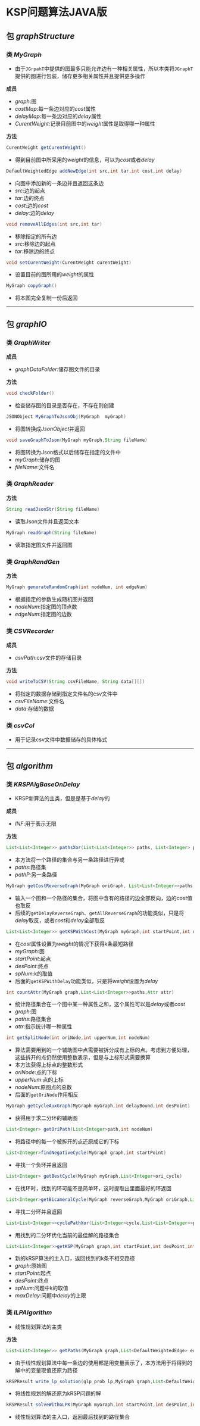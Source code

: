 # KSP问题算法JAVA版
## 包 *graphStructure*
### **类** *MyGraph*
+ 由于`JGrpahT`中提供的图最多只能允许边有一种相关属性，所以本类将`JGraphT`提供的图进行包装，储存更多相关属性并且提供更多操作

**成员**
+ *graph*:图
+ *costMap*:每一条边对应的*cost*属性
+ *delayMap*:每一条边对应的*delay*属性
+ *CurentWeight*:记录目前图中的*weight*属性是取得哪一种属性

**方法**

```java
CurentWeight getCurentWeight()
```
+ 得到目前图中所采用的*weight*的信息，可以为*cost*或者*delay*

```java
DefaultWeightedEdge addNewEdge(int src,int tar,int cost,int delay)
```
+ 向图中添加新的一条边并且返回这条边
+ *src*:边的起点
+ *tar*:边的终点
+ *cost*:边的*cost*
+ *delay*:边的*delay*

```java
void removeAllEdges(int src,int tar)
```
+ 移除指定的所有边
+ *src*:移除边的起点
+ *tar*:移除边的终点

```java
void setCurentWeight(CurentWeight curentWeight)
```
+ 设置目前的图所用的*weight*的属性

```java
MyGraph copyGraph()
```
+ 将本图完全复制一份后返回
---
## 包 *graphIO*
### **类** *GraphWriter*
**成员**
+ *graphDataFolder*:储存图文件的目录

**方法**

```java
void checkFolder()
```
+ 检查储存图的目录是否存在，不存在则创建

```java
JSONObject MyGraphToJsonObj(MyGraph  myGraph)
```
+ 将图转换成*JsonObject*并返回

```java
void saveGraphToJson(MyGraph myGraph,String fileName)
```
+ 将图转换为Json格式以后储存在指定的文件中
+ *myGraph*:储存的图
+ *fileName*:文件名

### **类** *GraphReader*
**方法**

```java
String readJsonStr(String fileName)
```
+ 读取Json文件并且返回文本

```java
MyGraph readGraph(String fileName)
```
+ 读取指定图文件并返回图

### **类** *GraphRandGen*
**方法**

```java
MyGraph generateRandomGraph(int nodeNum, int edgeNum)
```
+ 根据指定的参数生成随机图并返回
+ *nodeNum*:指定图的顶点数
+ *edgeNum*:指定图的边数

### **类** *CSVRecorder*
**成员**
+ *csvPath*:csv文件的存储目录

**方法**

```java
void writeToCSV(String csvFileName, String data[][])
```
+ 将指定的数据存储到指定文件名的csv文件中
+ *csvFileName*:文件名
+ *data*:存储的数据

### **类** *csvCol*
+ 用于记录csv文件中数据储存的具体格式
---
## 包 *algorithm*
### **类** *KRSPAlgBaseOnDelay*
+ KRSP新算法的主类，但是是基于*delay*的

**成员**
+ *INF*:用于表示无限

**方法**

```java
List<List<Integer>> pathsXor(List<List<Integer>> paths, List<Integer> pathP)
```
+ 本方法将一个路径的集合与另一条路径进行异或
+ *paths*:路径集
+ *pathP*:另一条路径

```java
MyGraph getCostReverseGraph(MyGraph oriGraph, List<List<Integer>>paths)
```
+ 输入一个图和一个路径的集合，将图中含有的路径的边全部反向，边的*cost*值也取反
+ 后续的`getDelayReverseGraph`、`getAllReverseGraph`的功能类似，只是将*delay*取反，或者*cost*和*delay*全部取反

```java
List<List<Integer>> getKSPWithCost(MyGraph myGraph,int startPoint,int desPoint,int spNum)
```
+ 在*cost*属性设置为*weight*的情况下获得k条最短路径
+ *myGraph*:图
+ *startPoint*:起点
+ *desPoint*:终点
+ *spNum*:k的取值
+ 后面的`getKSPWithDelay`功能类似，只是将*weight*设置为*delay*

```java
int countAttr(MyGraph graph,List<List<Integer>>paths,Attr attr)
```
+ 统计路径集合在一个图中某一种属性之和，这个属性可以是*delay*或者*cost*
+ *graph*:图
+ *paths*:路径集合
+ *attr*:指示统计哪一种属性

```java
int getSplitNode(int oriNode,int upperNum,int nodeNum)
```
+ 算法需要用到的一个辅助图中点需要被拆分成有上标的点。考虑到方便处理，这些拆开的点仍然使用整数表示，但是与上标形式需要换算
+ 本方法获得上标点的整数形式
+ *oriNode*:点的下标
+ *upperNum*:点的上标
+ *nodeNum*:原图点的总数
+ 后面的`getOriNode`作用相反

```java
MyGraph getCycleAuxGraph(MyGraph myGraph,int delayBound,int desPoint)
```
+ 获得用于求二分环的辅助图

```java
List<Integer> getOriPath(List<Integer>path,int nodeNum)
```
+ 将路径中的每一个被拆开的点还原成它的下标

```java
List<Integer>findNegativeCycle(MyGraph graph,int startPoint)
```
+ 寻找一个负环并且返回

```java
List<Integer> getBestCycle(MyGraph myGraph,List<Integer>ori_cycle)
```
+ 在找环时，找到的环可能不是简单环，这时提取出里面最好的环返回

```java
List<Integer>getBicameralCycle(MyGraph reverseGraph,MyGraph oriGraph,List<List<Integer>>ksp,int delayBound,int startPoint,int desPoint,int spNum,int maxCost)
```
+ 寻找二分环并且返回

```java
List<List<Integer>>cyclePathXor(List<Integer>cycle,List<List<Integer>>paths,int spNum)
```
+ 用找到的二分环优化当前的最佳解的路径集合

```java
List<List<Integer>>getKSP(MyGraph graph,int startPoint,int desPoint,int spNum,int maxDelay)
```
+ 新的kRSP算法的主入口，返回找到的k条不相交路径
+ *graph*:原始图
+ *startPoint*:起点
+ *desPoint*:终点
+ *spNum*:问题中k的取值
+ *maxDelay*:问题中*delay*的上限

### **类** *ILPAlgorithm*
+ 线性规划算法的主类

**方法**

```java
List<List<Integer>> getPaths(MyGraph graph,List<DefaultWeightedEdge> edgeList,int startPoint,int desPoint)
```
+ 由于线性规划算法中每一条边的使用都是用变量表示了，本方法用于将得到的解中的变量取值还原为路径

```java
kRSPResult write_lp_solution(glp_prob lp,MyGraph graph,List<DefaultWeightedEdge>graphEdgeList,int startPoint,int desPoint)
```
+ 将线性规划的解还原为kRSP问题的解

```java
kRSPResult solveWithGLPK(MyGraph myGraph,int startPoint,int desPoint,int pathNum,int maxDelay)
```
+ 线性规划算法的主入口，返回最后找到的路径集合